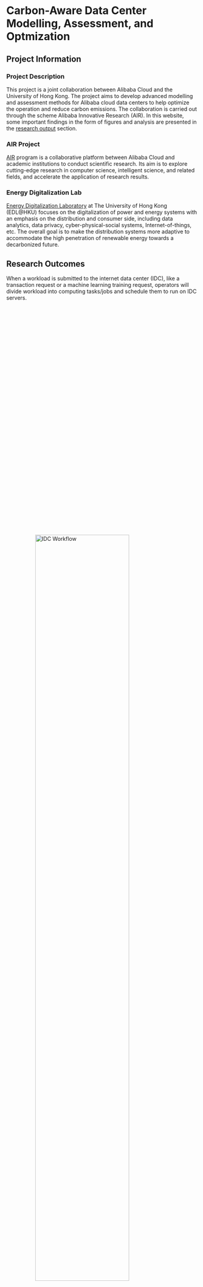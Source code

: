 # Carbon-Aware Data Center Modelling, Assessment, and Optmization

## Project Information

### Project Description
This project is a joint collaboration between Alibaba Cloud and the University of Hong Kong. The project aims to develop advanced modelling and assessment methods for Alibaba cloud data centers to help optimize the operation and reduce carbon emissions. The collaboration is carried out through the scheme Alibaba Innovative Research (AIR). In this website, some important findings in the form of figures and analysis are presented in the [research output](#research-outcomes) section.


### AIR Project
[AIR](https://university.aliyun.com/activity/air) program is a collaborative platform between Alibaba Cloud and academic institutions to conduct scientific research. Its aim is to explore cutting-edge research in computer science, intelligent science, and related fields, and accelerate the application of research results. 

### Energy Digitalization Lab
[Energy Digitalization Laboratory](http://www.eeyiwang.com/index.html) at The University of Hong Kong (EDL@HKU) focuses on the digitalization of power and energy systems with an emphasis on the distribution and consumer side, including data analytics, data privacy, cyber-physical-social systems, Internet-of-things, etc. The overall goal is to make the distribution systems more adaptive to accommodate the high penetration of renewable energy towards a decarbonized future.

## Research Outcomes
When a workload is submitted to the internet data center (IDC), like a transaction request or a machine learning training request, operators will divide workload into computing tasks/jobs and schedule them to run on IDC servers.

<div style="display: flex; justify-content: center; align-items: center; height: 100vh;">
<img src="https://github.com/ryyao-2022/AIR-Project-Carbon-Modelling-Assessment-and-Optimization/blob/main/images/data%20center%20workflow.png" alt="IDC Workflow" style="width:70%; height:70%;">
</div>

Workloads can be classified into two types: online and batch. Online jobs, such as transaction requests, are processed immediately, whereas batch jobs can be scheduled more flexibly as long as they are completed by the deadline. The flexibility of batch jobs is essential for optimizing data centers, as operators can allocate tasks to times and locations with high renewable generation to reduce carbon emissions.

In our project, we aim to develop **carbon aware modelling, assessment, and optimization** methods to reduce carbon emission.

<div style="display: flex; justify-content: center; align-items: center; height: 100vh;">
<img src="https://github.com/ryyao-2022/AIR-Project-Carbon-Modelling-Assessment-and-Optimization/blob/main/images/our%20research%20framework.png" alt="Research Framework" style="width:70%; height:70%;">
</div>

The project is divided into three sub-tasks, each concerning one specific aspect of . Firstly, we focus on the short carbon intensity forecasting to Some key findings or methodologies are summarized as below.

### Carbon Intensity Forecasting
Carbon intensity, or grid carbon intensity, measures the carbon emission per energy consumed with unit gCO2/kWh. This statistics is closely related renewable generation and can be used as guideline for low carbon electricity consumption. It is critical to develop accurate short term forecasting methods so that data center operators can optimally place their computing tasks in times and regions with lower carbon intensity.

<div style="display: flex; justify-content: center; align-items: center; height: 100vh;">
<img src="https://github.com/ryyao-2022/AIR-Project-Carbon-Modelling-Assessment-and-Optimization/blob/main/images/carbon%20forecasting%20framework.png" alt="Carbon Forecasting Framework" style="width:70%; height:70%;">
</div>

To achieve lower forecasting error, Figure in this project we propose a leveled forecasting framework with feature enigeering method for performance enhancement as shown in the figuire above.

### Data Center Electricity Consumption Flexibility Assessment

The energy-intensive Internet data centers (IDCs) offer a high degree of power consumption flexibility, which has been extensively studied as a potential solution to enhance the flexibility of power systems. In IDCs, computational workloads are often comprised of interdependent tasks. Therefore, to accurately assess the power consumption flexibility of IDCs, it is crucial to consider the interdependency of computational tasks. We propose a framework for deriving a compatible task dependency-aware IDC load model which is easy to embed for demand reponses from current grid as shown in figure below.

<div style="display: flex; justify-content: center; align-items: center; height: 100vh;">
<img src="https://github.com/ryyao-2022/AIR-Project-Carbon-Modelling-Assessment-and-Optimization/blob/main/images/flexibility%20assessment%20framework.png" alt="Flexibility Assessment Framework" style="width:70%; height:70%;">
</div>

Our proposed framework derives a more accurate flexibility assessment showcased in the figure below. 

<div style="display: flex; justify-content: center; align-items: center; height: 100vh;">
<img src="https://github.com/ryyao-2022/AIR-Project-Carbon-Modelling-Assessment-and-Optimization/blob/main/images/flexibility%20assessment%20result.png" alt="Flexibility Assessment Result" style="width:70%; height:70%;">
</div>

### Data Center Carbon Aware Computing Power Modelling

Computing power refers to the capability of a computer or a computing system to perform calculations, process data, and execute tasks.

FLOPS (Floating Point Operations Per Second) is a common unit used to measure the computing power of a system, specifically in terms of floating-point arithmetic operations. It represents the number of floating-point calculations a computer or processor can perform in one second.